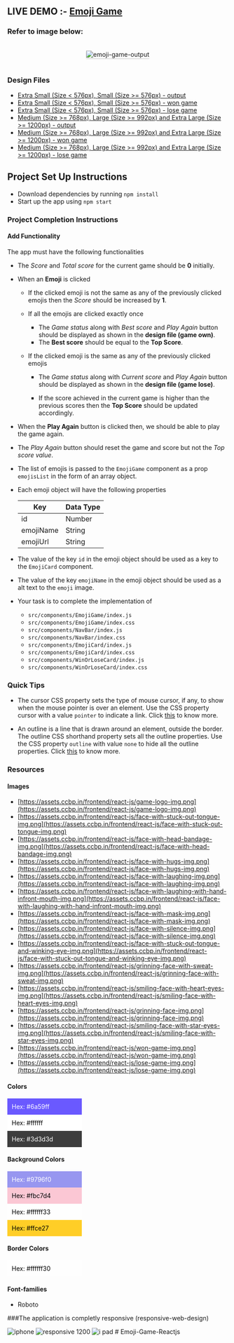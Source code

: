 ## LIVE DEMO :- <a href="">Emoji Game</a>

### Refer to image below:
<br/>
<div style="text-align: center;">
    <img src="https://assets.ccbp.in/frontend/content/react-js/emoji-game-output.gif" alt="emoji-game-output" style="max-width:70%;box-shadow:0 2.8px 2.2px rgba(0, 0, 0, 0.12)">
</div>
<br/>

### Design Files

- [Extra Small (Size < 576px), Small (Size >= 576px) - output](https://assets.ccbp.in/frontend/content/react-js/emoji-game-sm-output.png)
- [Extra Small (Size < 576px), Small (Size >= 576px) - won game](https://assets.ccbp.in/frontend/content/react-js/emoji-game-won-game-sm-output.png)
- [Extra Small (Size < 576px), Small (Size >= 576px) - lose game](https://assets.ccbp.in/frontend/content/react-js/emoji-game-lose-game-sm-output.png)
- [Medium (Size >= 768px), Large (Size >= 992px) and Extra Large (Size >= 1200px) - output](https://assets.ccbp.in/frontend/content/react-js/emoji-game-lg-output.png)
- [Medium (Size >= 768px), Large (Size >= 992px) and Extra Large (Size >= 1200px) - won game](https://assets.ccbp.in/frontend/content/react-js/emoji-game-won-game-lg-output.png)
- [Medium (Size >= 768px), Large (Size >= 992px) and Extra Large (Size >= 1200px) - lose game](https://assets.ccbp.in/frontend/content/react-js/emoji-game-lose-game-lg-output.png)

## Project Set Up Instructions

- Download dependencies by running `npm install`
- Start up the app using `npm start`

### Project Completion Instructions

#### Add Functionality

The app must have the following functionalities

- The _Score_ and _Total score_ for the current game should be **0** initially.
- When an **Emoji** is clicked

  - If the clicked emoji is not the same as any of the previously clicked emojis then the _Score_ should be increased by **1**.
  - If all the emojis are clicked exactly once

    - The _Game status_ along with _Best score_ and _Play Again_ button should be displayed as shown in the **design file (game own)**.
    - The **Best score** should be equal to the **Top Score**.

  - If the clicked emoji is the same as any of the previously clicked emojis

    - The _Game status_ along with _Current score_ and _Play Again_ button should be displayed as shown in the **design file (game lose)**.

    - If the score achieved in the current game is higher than the previous scores then the **Top Score** should be updated accordingly.

- When the **Play Again** button is clicked then, we should be able to play the game again.

- The _Play Again_ button should reset the game and score but not the _Top score value_.

- The list of emojis is passed to the `EmojiGame` component as a prop `emojisList` in the form of an array object.

- Each emoji object will have the following properties

  | Key       | Data Type |
  | --------- | --------- |
  | id        | Number    |
  | emojiName | String    |
  | emojiUrl  | String    |

- The value of the key `id` in the emoji object should be used as a key to the `EmojiCard` component.
- The value of the key `emojiName` in the emoji object should be used as a alt text to the `emoji` image.

- Your task is to complete the implementation of
  - `src/components/EmojiGame/index.js`
  - `src/components/EmojiGame/index.css`
  - `src/components/NavBar/index.js`
  - `src/components/NavBar/index.css`
  - `src/components/EmojiCard/index.js`
  - `src/components/EmojiCard/index.css`
  - `src/components/WinOrLoseCard/index.js`
  - `src/components/WinOrLoseCard/index.css`

### Quick Tips

- The cursor CSS property sets the type of mouse cursor, if any, to show when the mouse pointer is over an element. Use the CSS property cursor with a value `pointer` to indicate a link. Click <a href="https://css-tricks.com/almanac/properties/c/cursor/" target="_blank">this</a> to know more.

- An outline is a line that is drawn around an element, outside the border. The outline CSS shorthand property sets all the outline properties. Use the CSS property `outline` with value `none` to hide all the outline properties. Click <a href="https://www.w3schools.com/css/css_outline.asp" target="_blank">this</a> to know more.

### Resources

#### Images

- [https://assets.ccbp.in/frontend/react-js/game-logo-img.png](https://assets.ccbp.in/frontend/react-js/game-logo-img.png)
- [https://assets.ccbp.in/frontend/react-js/face-with-stuck-out-tongue-img.png](https://assets.ccbp.in/frontend/react-js/face-with-stuck-out-tongue-img.png)
- [https://assets.ccbp.in/frontend/react-js/face-with-head-bandage-img.png](https://assets.ccbp.in/frontend/react-js/face-with-head-bandage-img.png)
- [https://assets.ccbp.in/frontend/react-js/face-with-hugs-img.png](https://assets.ccbp.in/frontend/react-js/face-with-hugs-img.png)
- [https://assets.ccbp.in/frontend/react-js/face-with-laughing-img.png](https://assets.ccbp.in/frontend/react-js/face-with-laughing-img.png)
- [https://assets.ccbp.in/frontend/react-js/face-with-laughing-with-hand-infront-mouth-img.png](https://assets.ccbp.in/frontend/react-js/face-with-laughing-with-hand-infront-mouth-img.png)
- [https://assets.ccbp.in/frontend/react-js/face-with-mask-img.png](https://assets.ccbp.in/frontend/react-js/face-with-mask-img.png)
- [https://assets.ccbp.in/frontend/react-js/face-with-silence-img.png](https://assets.ccbp.in/frontend/react-js/face-with-silence-img.png)
- [https://assets.ccbp.in/frontend/react-js/face-with-stuck-out-tongue-and-winking-eye-img.png](https://assets.ccbp.in/frontend/react-js/face-with-stuck-out-tongue-and-winking-eye-img.png)
- [https://assets.ccbp.in/frontend/react-js/grinning-face-with-sweat-img.png](https://assets.ccbp.in/frontend/react-js/grinning-face-with-sweat-img.png)
- [https://assets.ccbp.in/frontend/react-js/smiling-face-with-heart-eyes-img.png](https://assets.ccbp.in/frontend/react-js/smiling-face-with-heart-eyes-img.png)
- [https://assets.ccbp.in/frontend/react-js/grinning-face-img.png](https://assets.ccbp.in/frontend/react-js/grinning-face-img.png)
- [https://assets.ccbp.in/frontend/react-js/smiling-face-with-star-eyes-img.png](https://assets.ccbp.in/frontend/react-js/smiling-face-with-star-eyes-img.png)
- [https://assets.ccbp.in/frontend/react-js/won-game-img.png](https://assets.ccbp.in/frontend/react-js/won-game-img.png)
- [https://assets.ccbp.in/frontend/react-js/lose-game-img.png](https://assets.ccbp.in/frontend/react-js/lose-game-img.png)

#### Colors

<div style="background-color: #6a59ff ; width: 150px; padding: 10px; color: white">Hex: #6a59ff</div>
<div style="background-color: #ffffff ; width: 150px; padding: 10px; color: black">Hex: #ffffff</div>
<div style="background-color: #3d3d3d ; width: 150px; padding: 10px; color: white">Hex: #3d3d3d</div>

#### Background Colors

<div style="background-color: #9796f0 ; width: 150px; padding: 10px; color: white">Hex: #9796f0</div>
<div style="background-color: #fbc7d4 ; width: 150px; padding: 10px; color: black">Hex: #fbc7d4</div>
<div style="background-color: #ffffff33 ; width: 150px; padding: 10px; color: black">Hex: #ffffff33</div>
<div style="background-color: #ffce27 ; width: 150px; padding: 10px; color: black">Hex: #ffce27</div>

#### Border Colors

<div style="background-color: #ffffff30 ; width: 150px; padding: 10px; color: black">Hex: #ffffff30</div>

#### Font-families

- Roboto

###The application is completly responsive (responsive-web-design)

![iphone](https://user-images.githubusercontent.com/46521639/116983020-344fcd00-ace7-11eb-9fe2-3d5b8cc070f0.PNG)
![responsive 1200](https://user-images.githubusercontent.com/46521639/116983030-36b22700-ace7-11eb-914a-0d8edbe3d786.PNG)
![i pad](https://user-images.githubusercontent.com/46521639/116983034-387bea80-ace7-11eb-8705-e4f66e925bc3.PNG)
#   E m o j i - G a m e - R e a c t j s  
 